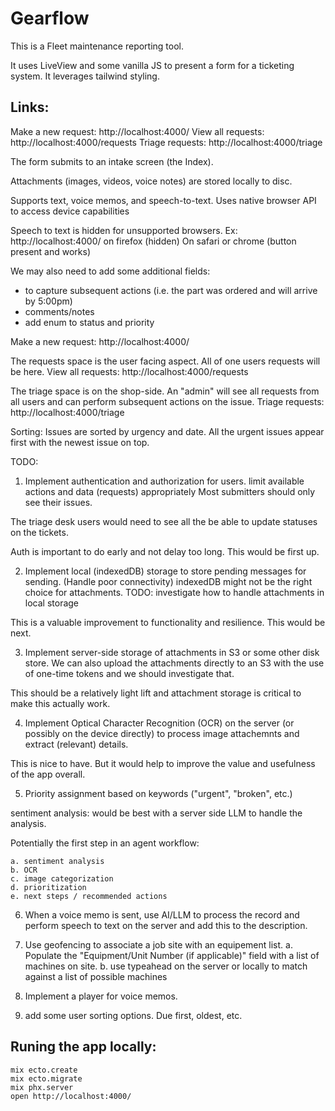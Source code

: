# Gearflow

This is a Fleet maintenance reporting tool.

It uses LiveView and some vanilla JS to present a form for a ticketing system. It leverages tailwind styling.

## Links:
Make a new request: http://localhost:4000/
View all requests: http://localhost:4000/requests
Triage requests: http://localhost:4000/triage

The form submits to an intake screen (the Index).

Attachments (images, videos, voice notes) are stored locally to disc.

Supports text, voice memos, and speech-to-text.
Uses native browser API to access device capabilities

Speech to text is hidden for unsupported browsers.
  Ex: http://localhost:4000/ on firefox (hidden)
  On safari or chrome (button present and works)

We may also need to add some additional fields:
  - to capture subsequent actions (i.e. the part was ordered and will arrive by 5:00pm)
  - comments/notes
  - add enum to status and priority

Make a new request: http://localhost:4000/

The requests space is the user facing aspect. All of one users requests will be here.
View all requests: http://localhost:4000/requests

The triage space is on the shop-side. An "admin" will see all requests from all users and can perform subsequent actions on the issue.
Triage requests: http://localhost:4000/triage

Sorting:
Issues are sorted by urgency and date. All the urgent issues appear first with the newest issue on top.

TODO:

1. Implement authentication and authorization for users. limit available actions and data (requests) appropriately
  Most submitters should only see their issues.

  The triage desk users would need to see all the be able to update statuses on the tickets.

  Auth is important to do early and not delay too long. This would be first up.

2. Implement local (indexedDB) storage to store pending messages for sending. (Handle poor connectivity)
  indexedDB might not be the right choice for attachments. TODO: investigate how to handle attachments in local storage

  This is a valuable improvement to functionality and resilience. This would be next.

3. Implement server-side storage of attachments in S3 or some other disk store. We can also upload the attachments directly to an S3 with the use of one-time tokens and we should investigate that.

  This should be a relatively light lift and attachment storage is critical to make this actually work.

4. Implement Optical Character Recognition (OCR) on the server (or possibly on the device directly) to process image attachemnts and extract (relevant) details.

  This is nice to have. But it would help to improve the value and usefulness of the app overall.

5. Priority assignment based on keywords ("urgent", "broken", etc.)

  sentiment analysis: would be best with a server side LLM to handle the analysis.

  Potentially the first step in an agent workflow:

    a. sentiment analysis
    b. OCR
    c. image categorization
    d. prioritization
    e. next steps / recommended actions

6. When a voice memo is sent, use AI/LLM to process the record and perform speech to text on the server and add this to the description.

7. Use geofencing to associate a job site with an equipement list.
  a. Populate the "Equipment/Unit Number (if applicable)" field with a list of machines on site.
  b. use typeahead on the server or locally to match against a list of possible machines

8. Implement a player for voice memos.

9. add some user sorting options. Due first, oldest, etc.


## Runing the app locally:

```shell
mix ecto.create
mix ecto.migrate
mix phx.server
open http://localhost:4000/
```